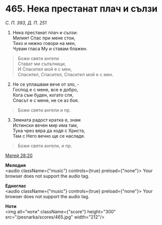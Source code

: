 # 465. Нека престанат плач и сълзи

_С. П. 393, Д. П. 251_

1. Нека престанат плач и сълзи:  
Милият Спас при мене стои,  
Тихо и нежно говори на мен,  
Чувам гласа Му и ставам блажен.  

> Божи святи ангели  
> Стават ми съпътници,  
> И Спасител мой е с мен,  
Спасител, Спасител, Спасител мой е с мен.  

2. Не се уплашвам вече от зло, -  
Господ е с мене, все е добро,  
Кога съм буден, когато спя,  
Спасът е с мене, не се аз боя.  

> Божи святи ангели и пр.  

3. Земната радост кратка е, знам  
Истински вечен мир има там,  
Тука чрез вяра да ходя с Христа,  
Там с Него вечно ще се насладя.  

> Божи святи ангели, и пр.

[Матей 28:20](http://biblia.bg/index.php?k=40&g=28&s=20)

**Мелодия**  
<audio className={"music"} controls={true} preload={"none"}>
    <source src="/pesnarka/mp3/465.mp3" type="audio/mpeg"/>
    Your browser does not support the audio tag.
</audio>

**Едноглас**  
<audio className={"music"} controls={true} preload={"none"}>
    <source src="/pesnarka/transp/465.mp3" type="audio/mpeg"/>
    Your browser does not support the audio tag.
</audio>

**Ноти**  
<img alt="ноти" className={"score"} height="300" src="/pesnarka/scores/465.jpg" width="212"/>
